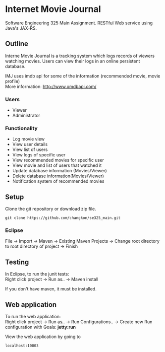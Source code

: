 # Internet Movie Journal
Software Engineering 325 Main Assignment. RESTful Web service using Java's JAX-RS.  

## Outline  
Interne Movie Journal is a tracking system which logs records of viewers watching movies. Users can view their logs in an online persistent database.  

IMJ uses imdb api for some of the information (recommended movie, movie profile)  
More information: http://www.omdbapi.com/

### Users
* Viewer
* Administrator

### Functionality  
* Log movie view
* View user details
* View list of users
* View logs of specific user
* View recommended movies for specific user
* View movie and list of users that watched it
* Update database information (Movies/Viewer)
* Delete database information(Movies/Viewer)
* Notification system of recommended movies

## Setup  
Clone the git repository or download zip file.  
```
git clone https://github.com/changkon/se325_main.git
```

### Eclipse  
File -> Import -> Maven -> Existing Maven Projects -> Change root directory to root directory of project -> Finish

## Testing  
In Eclipse, to run the junit tests:  
Right click project -> Run as.. -> Maven install  

If you don't have maven, it must be installed.  

## Web application  
To run the web application:  
Right click project -> Run as.. -> Run Configurations.. -> Create new Run configuration with Goals: **jetty:run**  

View the web application by going to
```
localhost:10003
```
